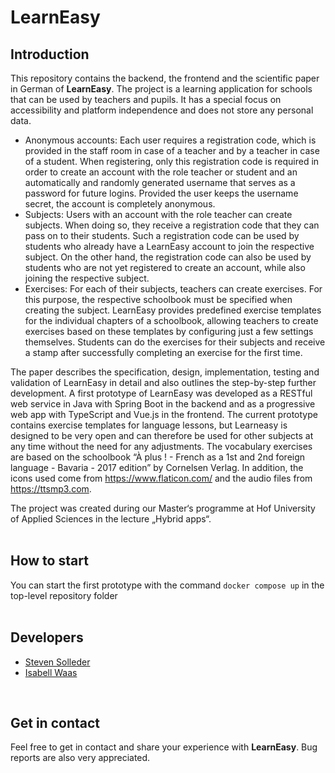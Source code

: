 # LearnEasy

## Introduction

This repository contains the backend, the frontend and the scientific paper in German of **LearnEasy**. The project is a learning application for schools that can be used by teachers and pupils. It has a special focus on accessibility and platform independence and does not store any personal data.
- Anonymous accounts: Each user requires a registration code, which is provided in the staff room in case of a teacher and by a teacher in case of a student. When registering, only this registration code is required in order to create an account with the role teacher or student and an automatically and randomly generated username that serves as a password for future logins. Provided the user keeps the username secret, the account is completely anonymous.
- Subjects: Users with an account with the role teacher can create subjects. When doing so, they receive a registration code that they can pass on to their students. Such a registration code can be used by students who already have a LearnEasy account to join the respective subject. On the other hand, the registration code can also be used by students who are not yet registered to create an account, while also joining the respective subject.
- Exercises: For each of their subjects, teachers can create exercises. For this purpose, the respective schoolbook must be specified when creating the subject. LearnEasy provides predefined exercise templates for the individual chapters of a schoolbook, allowing teachers to create exercises based on these templates by configuring just a few settings themselves. Students can do the exercises for their subjects and receive a stamp after successfully completing an exercise for the first time.

The paper describes the specification, design, implementation, testing and validation of LearnEasy in detail and also outlines the step-by-step further development. A first prototype of LearnEasy was developed as a RESTful web service in Java with Spring Boot in the backend and as a progressive web app with TypeScript and Vue.js in the frontend. The current prototype contains exercise templates for language lessons, but Learneasy is designed to be very open and can therefore be used for other subjects at any time without the need for any adjustments. The vocabulary exercises are based on the schoolbook “À plus ! - French as a 1st and 2nd foreign language - Bavaria - 2017 edition” by Cornelsen Verlag. In addition, the icons used come from https://www.flaticon.com/ and the audio files from https://ttsmp3.com.

The project was created during our Master‘s programme at Hof University of Applied Sciences in the lecture „Hybrid apps“.
<br>
<br>

## How to start
You can start the first prototype with the command `docker compose up` in the top-level repository folder
<br>
<br>

## Developers
- [Steven Solleder](https://github.com/stevensolleder)
- [Isabell Waas](https://github.com/isabellwaas)
<br>

## Get in contact
Feel free to get in contact and share your experience with **LearnEasy**. Bug reports are also very appreciated.
